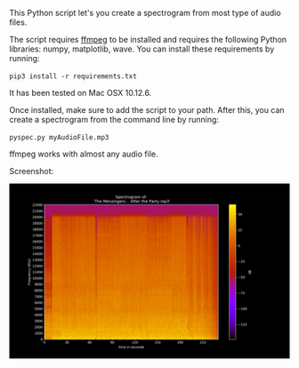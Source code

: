 This Python script let's you create a spectrogram from most type of audio files.

The script requires [ffmpeg](https://ffmpeg.org/) to be installed and requires the following Python libraries: numpy, matplotlib, wave. You can install these requirements by running:

`pip3 install -r requirements.txt`

It has been tested on Mac OSX 10.12.6.

Once installed, make sure to add the script to your path. After this, you can create a spectrogram from the command line by running:

`pyspec.py myAudioFile.mp3`

ffmpeg works with almost any audio file.

Screenshot:

<img src="exampleSpectrogram.png" width="600">

